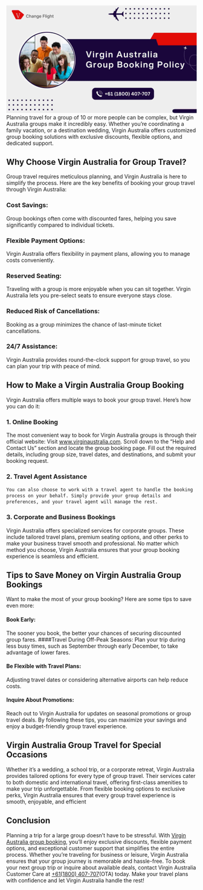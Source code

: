 ![Virgin Australia Group Booking](https://github.com/neelanjaligreekmaster/article1/blob/main/virgin-australia-group-booking-rates-flexible-options-check-in%20(1).jpg?raw=true)
Planning travel for a group of 10 or more people can be complex, but Virgin Australia groups make it incredibly easy. Whether you’re coordinating a family vacation, or a destination wedding, Virgin Australia offers customized group booking solutions with exclusive discounts, flexible options, and dedicated support.
## Why Choose Virgin Australia for Group Travel?
Group travel requires meticulous planning, and Virgin Australia is here to simplify the process. Here are the key benefits of booking your group travel through Virgin Australia:
### Cost Savings:
Group bookings often come with discounted fares, helping you save significantly compared to individual tickets.
### Flexible Payment Options:
Virgin Australia offers flexibility in payment plans, allowing you to manage costs conveniently.
### Reserved Seating: 
Traveling with a group is more enjoyable when you can sit together. Virgin Australia lets you pre-select seats to ensure everyone stays close.
### Reduced Risk of Cancellations:
Booking as a group minimizes the chance of last-minute ticket cancellations.
### 24/7 Assistance: 
Virgin Australia provides round-the-clock support for group travel, so you can plan your trip with peace of mind.
## How to Make a Virgin Australia Group Booking
Virgin Australia offers multiple ways to book your group travel. Here’s how you can do it:
### 1. Online Booking
The most convenient way to book for Virgin Australia groups is through their official website:
Visit www.virginaustralia.com.
Scroll down to the “Help and Contact Us” section and locate the group booking page.
Fill out the required details, including group size, travel dates, and destinations, and submit your booking request.
### 2. Travel Agent Assistance
	You can also choose to work with a travel agent to handle the booking process on your behalf. Simply provide your group details and preferences, and your travel agent will manage the rest.
### 3. Corporate and Business Bookings
Virgin Australia offers specialized services for corporate groups. These include tailored travel plans, premium seating options, and other perks to make your business travel smooth and professional.
No matter which method you choose, Virgin Australia ensures that your group booking experience is seamless and efficient.
## Tips to Save Money on Virgin Australia Group Bookings
Want to make the most of your group booking? Here are some tips to save even more:
#### Book Early:
The sooner you book, the better your chances of securing discounted group fares.
####Travel During Off-Peak Seasons: 
Plan your trip during less busy times, such as September through early December, to take advantage of lower fares.
#### Be Flexible with Travel Plans:
Adjusting travel dates or considering alternative airports can help reduce costs.
#### Inquire About Promotions:
Reach out to Virgin Australia for updates on seasonal promotions or group travel deals.
By following these tips, you can maximize your savings and enjoy a budget-friendly group travel experience.
## Virgin Australia Group Travel for Special Occasions
Whether it’s a wedding, a school trip, or a corporate retreat, Virgin Australia provides tailored options for every type of group travel. Their services cater to both domestic and international travel, offering first-class amenities to make your trip unforgettable.
From flexible booking options to exclusive perks, Virgin Australia ensures that every group travel experience is smooth, enjoyable, and efficient

## Conclusion
Planning a trip for a large group doesn’t have to be stressful. With [Virgin Australia group booking](https://www.virginchangeflight.com/policy/virgin-australia-group-bookings), you’ll enjoy exclusive discounts, flexible payment options, and exceptional customer support that simplifies the entire process. Whether you’re traveling for business or leisure, Virgin Australia ensures that your group journey is memorable and hassle-free.
To book your next group trip or inquire about available deals, contact Virgin Australia Customer Care at [+61(1800) 407-707](tel:611800407707)(OTA) today. Make your travel plans with confidence and let Virgin Australia handle the rest!

